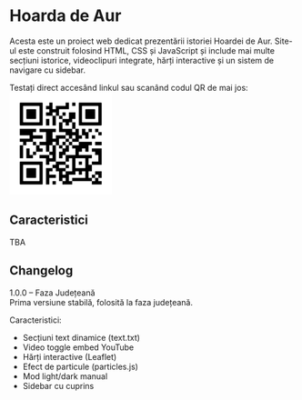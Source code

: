 # Hoarda de Aur

Acesta este un proiect web dedicat prezentării istoriei Hoardei de Aur. Site-ul este construit folosind HTML, CSS și JavaScript și include mai multe secțiuni istorice, videoclipuri integrate, hărți interactive și un sistem de navigare cu sidebar.

Testați direct accesând linkul sau scanând codul QR de mai jos:  
<a href="https://klipperboi.github.io/hoarda-de-aur/"><img src="assets/qr.png" alt="QR code" width="180"></a>


## Caracteristici
TBA

## Changelog

1.0.0 – Faza Județeană  
Prima versiune stabilă, folosită la faza județeană.

Caracteristici:
- Secțiuni text dinamice (text.txt)
- Video toggle embed YouTube
- Hărți interactive (Leaflet)
- Efect de particule (particles.js)
- Mod light/dark manual
- Sidebar cu cuprins
